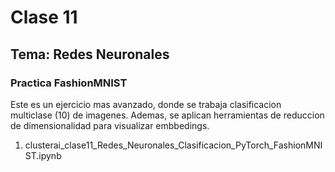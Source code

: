 # Clase 11

## Tema: Redes Neuronales

### Practica FashionMNIST
Este es un ejercicio mas avanzado, donde se trabaja clasificacion multiclase (10) de imagenes. Ademas, se aplican herramientas de reduccion de dimensionalidad para visualizar embbedings.

1. clusterai_clase11_Redes_Neuronales_Clasificacion_PyTorch_FashionMNIST.ipynb


